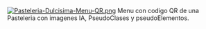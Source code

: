 [![Pasteleria-Dulcisima-Menu-QR.png](https://i.postimg.cc/rpxmGTsM/Pasteleria-Dulcisima-Menu-QR.png)](https://postimg.cc/kVMq9kWp)
Menu con codigo QR de una Pasteleria con imagenes IA, PseudoClases y pseudoElementos.
